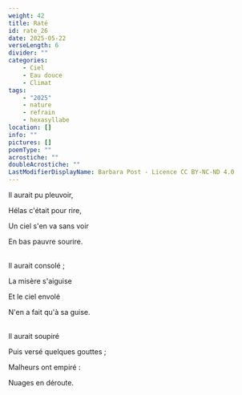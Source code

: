 ```yaml
---
weight: 42
title: Raté
id: rate_26
date: 2025-05-22
verseLength: 6
divider: ""
categories:
    - Ciel
    - Eau douce
    - Climat
tags:
    - "2025"
    - nature
    - refrain
    - hexasyllabe
location: []
info: ""
pictures: []
poemType: ""
acrostiche: ""
doubleAcrostiche: ""
LastModifierDisplayName: Barbara Post - Licence CC BY-NC-ND 4.0
---
```

Il aurait pu pleuvoir,

Hélas c'était pour rire,

Un ciel s'en va sans voir

En bas pauvre sourire.

 \
Il aurait consolé ;

La misère s'aiguise

Et le ciel envolé

N'en a fait qu'à sa guise.

 \
Il aurait soupiré

Puis versé quelques gouttes ;

Malheurs ont empiré :

Nuages en déroute.
